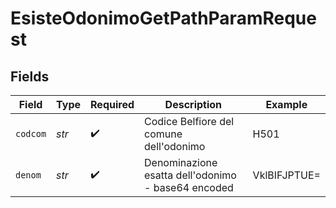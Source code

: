 # EsisteOdonimoGetPathParamRequest


## Fields

| Field                                              | Type                                               | Required                                           | Description                                        | Example                                            |
| -------------------------------------------------- | -------------------------------------------------- | -------------------------------------------------- | -------------------------------------------------- | -------------------------------------------------- |
| `codcom`                                           | *str*                                              | :heavy_check_mark:                                 | Codice Belfiore del comune dell'odonimo            | H501                                               |
| `denom`                                            | *str*                                              | :heavy_check_mark:                                 | Denominazione esatta dell'odonimo - base64 encoded | VklBIFJPTUE=                                       |